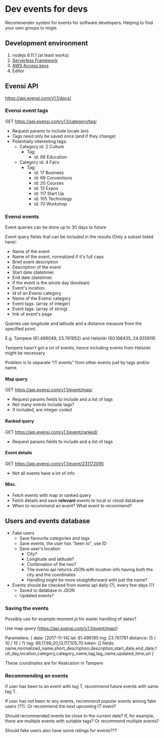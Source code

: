 # Dev events for devs
Recommender system for events for software developers. Helping to find your own groups to migle.

## Development environment

1. nodejs 6.11.1 (at least works)
2. [Serverless Framework](https://serverless.com/framework/docs/getting-started/)
3. [AWS Access keys](https://serverless.com/framework/docs/providers/aws/guide/credentials#creating-aws-access-keys)
4. Editor

## Evensi API
https://api.evensi.com/v1.1/docs/

### Evensi event tags
GET https://api.evensi.com/v1.1/category/tag/
- Request params to include locale (en)
- Tags need only be saved once (and if they change)
- Potentially interesting tags:
	- Category id: 2 Culture
		- Tag:
			 - id: 66 Education
	- Category id: 4 Fairs
		- Tag:
			- id: 17 Business
			- id: 69 Conventions
			- id: 20 Courses
			- id: 13 Expos
			- id: 117 Start Up
			- id: 105 Technology
			- id: 70 Workshop

### Evensi events
Event queries can be done up to 30 days to future

Event query fields that can be included in the results (Only a subset listed here):
- Name of the event
- Name of the event, normalized if it's full caps
- Brief event description
- Description of the event
- Start date (datetime)
- End date (datetime)
- If the event is the whole day (boolean)
- Event's location
- Id of an Evensi category
- Name of the Evensi category
- Event tags. (array of integer)
- Event tags. (array of string)
- link of event's page

Queries use longitude and latitude and a distance measure from the specified point.

E.g. Tampere (61.498049, 23.761952) and Helsinki (60.168435, 24.935919)

Tampere hasn't got a lot of events, hence including events from Helsinki might be necessary

Problem is to separate "IT events" from other events just by tags and/or name.

#### Map query
GET https://api.evensi.com/v1.1/event/map/
- Request params fields to include and a list of tags
- Not many events include tags?
- If included, are integer coded

#### Ranked query
GET https://api.evensi.com/v1.1/event/ranked/
- Request params fields to include and a list of tags

#### Event details
GET https://api.evensi.com/v1.1/event/231172095
- Not all events have a lot of info

#### Misc.
- Fetch events with map or ranked query
- Fetch details and save **relevant** events to local or cloud database
- When to recommend an event? What event to recommend?

## Users and events database
- Fake users
	- Save favourite categories and tags
	- Save events, the user has "been to", use ID
	- Save user's location
		- City?
		- Longitude and latitude?
		- Combination of the two?
		- The evensi api returns JSON with location info having both the city and the coordinates
		- Handling might be more straightforward with just the name?
- Events should be checked from evensi api daily (?), every few days (?)
	- Saved to database in JSON
	- Updated events?

### Saving the events
Possibly use for example moment.js for easier handling of dates?

Use map query (https://api.evensi.com/v1.1/event/map/)

Parameters:
{
	date: [2017-11-14]
	lat: 61.498195
	lng: 23.761781
	distance: (5 / 10 / 15 / ?)
	tag: 66,17,69,20,13,117,105,70
	token: []
	fields: name,normalized_name,short_description,description,start_date,end_date,full_day,location,category,category_name,tag,tag_name,updated_time,url
}

These coordinates are for Keskustori in Tampere

### Recommending an events

If user has been to an event with tag T, recommend future events with same tag T.

If user has not been to any events, recommend popular events among fake users (??). Or recommend the next upcoming IT event?

Should recommended events be close to the current date? If, for example, there are multiple events with suitable tags? Or recommend multiple events?

Should fake users also have some ratings for events???
